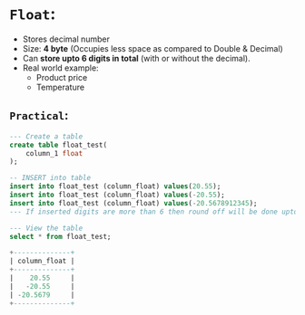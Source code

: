 # `Float`:
- Stores decimal number
- Size: **4 byte** (Occupies less space as compared to Double & Decimal)
- Can **store upto 6 digits in total** (with or without the decimal).
- Real world example:
  - Product price
  - Temperature

## `Practical`:

```sql
--- Create a table
create table float_test(
	column_1 float
);

-- INSERT into table
insert into float_test (column_float) values(20.55);
insert into float_test (column_float) values(-20.55);
insert into float_test (column_float) values(-20.5678912345);
--- If inserted digits are more than 6 then round off will be done upto 6 digits only.

--- View the table
select * from float_test;

+--------------+
| column_float |
+--------------+
|    20.55     |
|   -20.55     |
| -20.5679     |
+--------------+
```
